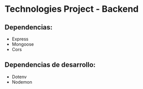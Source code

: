 # Technologies Project - Backend


## Dependencias:

* Express
* Mongoose
* Cors

## Dependencias de desarrollo:

* Dotenv
* Nodemon